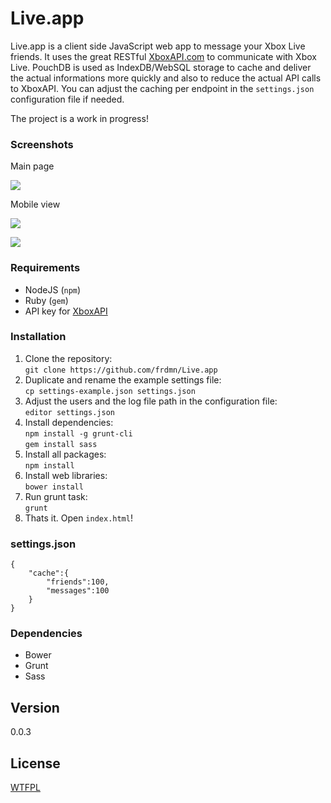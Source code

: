 Live.app
========

Live.app is a client side JavaScript web app to message your Xbox Live friends. It uses the great RESTful [XboxAPI.com](https://xboxapi.com/) to communicate with Xbox Live. PouchDB is used as IndexDB/WebSQL storage to cache and deliver the actual informations more quickly and also to reduce the actual API calls to XboxAPI. You can adjust the caching per endpoint in the `settings.json` configuration file if needed.

The project is a work in progress!

### Screenshots

Main page

![](http://up.frd.mn/yMVqV.png)

Mobile view

![](http://up.frd.mn/DS40B.png)

![](http://up.frd.mn/YGywR.png)

### Requirements

* NodeJS (`npm`)
* Ruby (`gem`)
* API key for [XboxAPI](https://xboxapi.com/documentation)

### Installation

1. Clone the repository:  
  `git clone https://github.com/frdmn/Live.app`
2. Duplicate and rename the example settings file:  
  `cp settings-example.json	settings.json`  
3. Adjust the users and the log file path in the configuration file:  
  `editor settings.json`
4. Install dependencies:  
  `npm install -g grunt-cli`  
  `gem install sass`  
5. Install all packages:  
  `npm install`
6. Install web libraries:  
  `bower install`
7. Run grunt task:  
  `grunt`
8. Thats it. Open `index.html`!

### settings.json

    {
        "cache":{
            "friends":100,
            "messages":100
        }
    }

### Dependencies

* Bower
* Grunt
* Sass

## Version

0.0.3

## License

[WTFPL](LICENSE)
